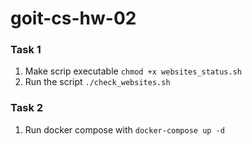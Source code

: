 # goit-cs-hw-02

### Task 1

1. Make scrip executable `chmod +x websites_status.sh`
2. Run the script `./check_websites.sh`

### Task 2

1. Run docker compose with `docker-compose up -d`
